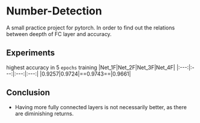 # Number-Detection

A small practice project for pytorch. In order to find out the relations between deepth of FC layer and accuracy.

## Experiments

highest accuracy in 5 `epochs` training
|Net_1F|Net_2F|Net_3F|Net_4F|
|:---:|:---:|:---:|:---:|
|0.9257|0.9724|==0.9743==|0.9661|

## Conclusion

- Having more fully connected layers is not necessarily better, as there are diminishing returns.
